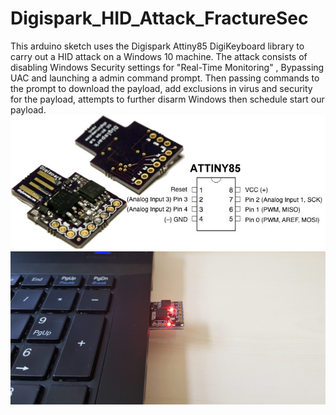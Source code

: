 # Digispark_HID_Attack_FractureSec
This arduino sketch uses the Digispark Attiny85 DigiKeyboard library to carry out a HID attack on a Windows 10 machine. The attack consists of disabling Windows Security settings for "Real-Time Monitoring" , Bypassing UAC and launching a admin command prompt. Then passing commands to the prompt to download the payload, add exclusions in virus and security for the payload, attempts to further disarm Windows then schedule start our payload.
![DIgispark image1](https://github.com/graylagx2/Images/blob/master/DS_ATINY85_1.jpg)
![Digispark image2](https://github.com/graylagx2/Images/blob/master/DS_ATINY85_2.jpg)
